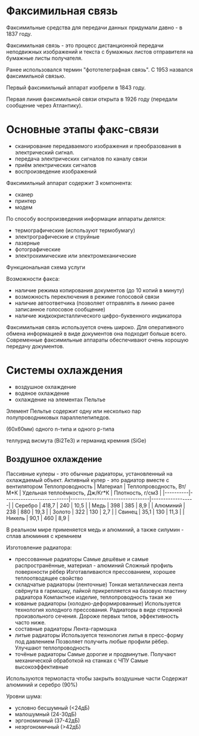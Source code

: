 # Факсимильная связь

Факсимильные средства для передачи данных придумали давно - в 1837 году. 

Факсимильная связь - это процесс дистанционной передачи неподвижных изображений и текста с бумажных листов отправителя на бумажные листы получателя.

Ранее использовался термин "фототелеграфная связь". С 1953 назвался факсимильной связью.

Первый факсимильный аппарат изобрели в 1843 году.

Первая линия факсимильной связи открыта в 1926 году (передали сообщение через Атлантику).

# Основные этапы факс-связи

- сканирование передаваемого изображения и преобразования в электрический сигнал.
- передача электрических сигналов по каналу связи
- приём электрических сигналов
- воспроизведение изображений

Факсимильный аппарат содержит 3 компонента:
- сканер
- принтер
- модем

По способу воспроизведения информации аппараты делятся:
- термографические (используют термобумагу)
- электрографические и струйные
- лазерные
- фотографические
- электрохимические или электромеханические

Функциональная схема услуги

Возможности факса:
- наличие режима копирования документов (до 10 копий в минуту)
- возможность переключения в режиме голосовой связи
- наличие автоответчика  (позволяет отправлять в линию ранее записанное голосовое сообщение)
- наличие жидкокристаллического цифро-буквенного индикатора

Факсимильная связь используется очень широко. Для оперативного обмена информацией в виде документов она подходит больше всего. Современные факсимильные аппараты обеспечивают очень хорошую передачу документов.

# Системы охлаждения

- воздушное охлаждение
- водяное охлаждение
- охлаждение на элементах Пельтье

Элемент Пельтье содержит одну или несколько пар полупроводниковых параллелепипедов.

(60х60мм) одного n-типа и одного p-типа

теллурид висмута (Bi2Te3) и германид кремния (SiGe)

## Воздушное охлаждение
Пассивные кулеры - это обычные радиаторы, установленный на охлаждаемый объект.
Активный кулер - это радиатор вместе с вентилятором
Теплопроводность
| Материал | Теплопроводность, Вт/М\*К | Удельная теплоёмкость, Дж/Кг\*К | Плотность, г/см3 |
|----------|---------------------------|---------------------------------|------------------|
| Серебро  | 418,7                     | 240                             | 10,5             |
| Медь     | 398                       | 385                             | 8,9              |
| Алюминий | 238                       | 880                             | 19,3             |
| Золото   | 322                       | 130                             | 2,7              |
| Свинец   | 35,1                      | 130                             | 11,3             |
| Никель   | 90,1                      | 460                             | 8,9              |

В реальном мире применяется медь и алюминий, а также силумин - сплав алюминия с кремнием 

Изготовление радиатора:
- прессованные радиаторы
Самые дешёвые и самые распространённые, материал - алюминий
Сложный профиль поверхности рёбер
Изготавливаются прессованием, хорошее теплоотводящее свойство
- складчатые радиаторы (ленточные)
Тонкая металлическая лента свёрнута в гармошку, пайкой прикрепляется на базовую пластину радиатора
Компактное изделие, теплопроводность такая же
- кованые радиаторы (холодно-деформированные)
Используется технология холодного прессования.
Радиаторы в виде стержней произвольного сечения.
Дороже первых типов, эффективность часто ниже.
- составные радиаторы
Лента-гармошка
- литые радиаторы
Используется технология литья в пресс-форму под давлением
Позволяет получить любые профили рёбер.
Улучшают теплопроводность
- точёные радиаторы
Самые дорогие и продвинутые.
Получают механической обработкой на станках с ЧПУ
Самые высокоэффективные

Используются термопаста чтобы закрыть воздушные части
Содержат алюминий и серебро (90%)

Уровни шума:
- условно бесшумный (<24дБ)
- малошумный (24-30дБ)
- эргономичный (37-42дБ)
- неэргономичный (>42дБ)

